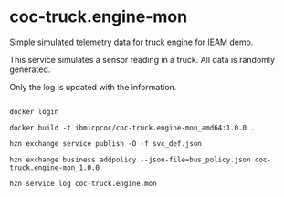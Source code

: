 # coc-truck.engine-mon

Simple simulated telemetry data for truck engine for IEAM demo.

This service simulates a sensor reading in a truck.  All data is randomly generated.

Only the log is updated with the information.


```

docker login 

docker build -t ibmicpcoc/coc-truck.engine-mon_amd64:1.0.0 .

hzn exchange service publish -O -f svc_def.json

hzn exchange business addpolicy --json-file=bus_policy.json coc-truck.engine-mon_1.0.0

hzn service log coc-truck.engine.mon 

```
